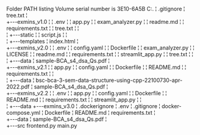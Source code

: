 Folder PATH listing
Volume serial number is 3E10-6A5B
C:.
¦   .gitignore
¦   tree.txt
¦   
+---exmins_v1.0
¦   ¦   .env
¦   ¦   app.py
¦   ¦   exam_analyzer.py
¦   ¦   readme.md
¦   ¦   requirements.txt
¦   ¦   tree.txt
¦   ¦   
¦   +---static
¦   ¦       script.js
¦   ¦       
¦   +---templates
¦           index.html
¦           
+---exmins_v2.0
¦   ¦   .env
¦   ¦   config.yaml
¦   ¦   Dockerfile
¦   ¦   exam_analyzer.py
¦   ¦   LICENSE
¦   ¦   readme.md
¦   ¦   requirements.txt
¦   ¦   streamlit_app.py
¦   ¦   tree.txt
¦   ¦   
¦   +---data
¦           sample-BCA_s4_dsa_Qs.pdf
¦           
+---exmins_v2.1
¦   ¦   app.py
¦   ¦   config.yaml
¦   ¦   Dockerfile
¦   ¦   README.md
¦   ¦   requirements.txt
¦   ¦   
¦   +---data
¦           bsc-bca-3-sem-data-structure-using-cpp-22100730-apr-2022.pdf
¦           sample-BCA_s4_dsa_Qs.pdf
¦           
+---exmins_v2.2
¦   ¦   .env
¦   ¦   app.py
¦   ¦   config.yaml
¦   ¦   Dockerfile
¦   ¦   README.md
¦   ¦   requirements.txt
¦   ¦   streamlit_app.py
¦   ¦   
¦   +---data
+---exmins_v3.0
    ¦   .dockerignore
    ¦   .env
    ¦   .gitignore
    ¦   docker-compose.yml
    ¦   Dockerfile
    ¦   README.md
    ¦   requirements.txt
    ¦   
    +---data
    ¦       sample-BCA_s4_dsa_Qs.pdf
    ¦       
    +---src
            frontend.py
            main.py
            
